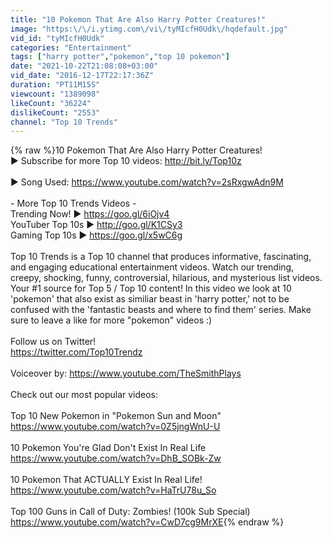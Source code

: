 ```yaml
---
title: "10 Pokemon That Are Also Harry Potter Creatures!"
image: "https:\/\/i.ytimg.com\/vi\/tyMIcfH0Udk\/hqdefault.jpg"
vid_id: "tyMIcfH0Udk"
categories: "Entertainment"
tags: ["harry potter","pokemon","top 10 pokemon"]
date: "2021-10-22T21:08:08+03:00"
vid_date: "2016-12-17T22:17:36Z"
duration: "PT11M15S"
viewcount: "1389098"
likeCount: "36224"
dislikeCount: "2553"
channel: "Top 10 Trends"
---
```

{% raw %}10 Pokemon That Are Also Harry Potter Creatures!<br />►  Subscribe for more Top 10 videos: <a rel="nofollow" target="blank" href="http://bit.ly/Top10z">http://bit.ly/Top10z</a><br /><br />►  Song Used: <a rel="nofollow" target="blank" href="https://www.youtube.com/watch?v=2sRxgwAdn9M">https://www.youtube.com/watch?v=2sRxgwAdn9M</a><br /><br />- More Top 10 Trends Videos - <br />Trending Now! ► <a rel="nofollow" target="blank" href="https://goo.gl/6iOjv4">https://goo.gl/6iOjv4</a><br />YouTuber Top 10s ► <a rel="nofollow" target="blank" href="http://goo.gl/K1CSy3">http://goo.gl/K1CSy3</a><br />Gaming Top 10s ► <a rel="nofollow" target="blank" href="https://goo.gl/x5wC6g">https://goo.gl/x5wC6g</a><br /><br />Top 10 Trends is a Top 10 channel that produces informative, fascinating, and engaging educational entertainment videos.  Watch our trending, creepy, shocking, funny, controversial, hilarious, and mysterious list videos.  Your #1 source for Top 5 / Top 10 content! In this video we look at 10 'pokemon' that also exist as similiar beast in 'harry potter,' not to be confused with the 'fantastic beasts and where to find them' series. Make sure to leave a like for more &quot;pokemon&quot; videos :)<br /><br />Follow us on Twitter!<br /><a rel="nofollow" target="blank" href="https://twitter.com/Top10Trendz">https://twitter.com/Top10Trendz</a><br /><br />Voiceover by: <a rel="nofollow" target="blank" href="https://www.youtube.com/TheSmithPlays">https://www.youtube.com/TheSmithPlays</a><br /><br />Check out our most popular videos:<br /><br />Top 10 New Pokemon in &quot;Pokemon Sun and Moon&quot;<br /><a rel="nofollow" target="blank" href="https://www.youtube.com/watch?v=0Z5jngWnU-U">https://www.youtube.com/watch?v=0Z5jngWnU-U</a><br /><br />10 Pokemon You're Glad Don't Exist In Real Life<br /><a rel="nofollow" target="blank" href="https://www.youtube.com/watch?v=DhB_SOBk-Zw">https://www.youtube.com/watch?v=DhB_SOBk-Zw</a><br /><br />10 Pokemon That ACTUALLY Exist In Real Life!<br /><a rel="nofollow" target="blank" href="https://www.youtube.com/watch?v=HaTrU78u_So">https://www.youtube.com/watch?v=HaTrU78u_So</a><br /><br />Top 100 Guns in Call of Duty: Zombies! (100k Sub Special)<br /><a rel="nofollow" target="blank" href="https://www.youtube.com/watch?v=CwD7cg9MrXE">https://www.youtube.com/watch?v=CwD7cg9MrXE</a>{% endraw %}
